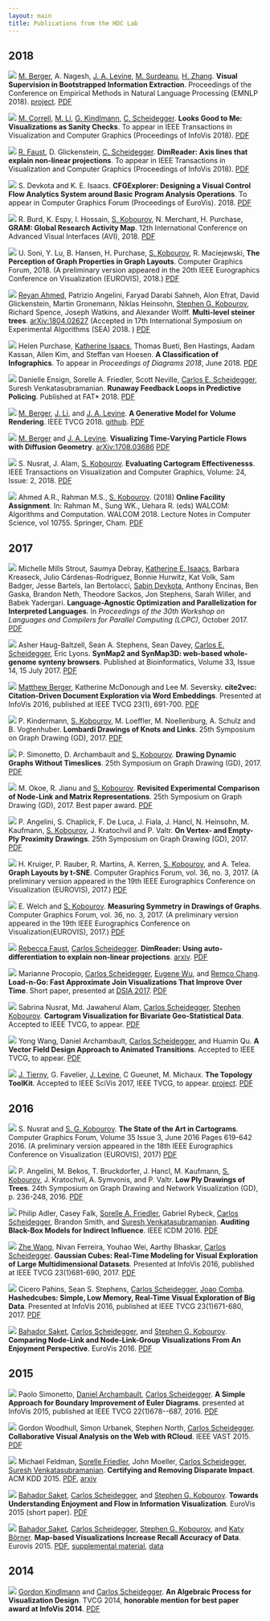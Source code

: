 ```yaml
---
layout: main
title: Publications from the HDC Lab
---
```


## 2018

[<img class="pubthumb" src="papers/thumbs/emnlp_2018_visualbootstrap.png">](papers/emnlp_2018_visualbootstrap.pdf)
[M. Berger](https://matthewberger.github.io/), A. Nagesh, [J. A. Levine](http://www.cs.arizona.edu/~josh), [M. Surdeanu](http://www.surdeanu.info/mihai/), [H. Zhang](https://www.math.arizona.edu/~hzhang/). **Visual Supervision in Bootstrapped Information Extraction**.  Proceedings of the Conference on Empirical Methods in Natural Language Processing (EMNLP 2018).  [project](https://matthewberger.github.io/supplemental/visboot.html).
[PDF](papers/emnlp_2018_visualbootstrap.pdf)

<div class="pubdiv"></div>

[<img class="pubthumb" src="papers/thumbs/infovis_2018_sanitycheck.png">](papers/infovis_2018_sanitycheck.pdf)
[M. Correll](https://research.tableau.com/user/michael-correll), [M. Li](http://hdc.cs.arizona.edu/~mwli/), [G. Kindlmann](http://people.cs.uchicago.edu/~glk/), [C. Scheidegger](https://cscheid.net). **Looks Good to Me: Visualizations as Sanity Checks**. To appear in IEEE Transactions in Visualization and Computer Graphics (Proceedings of InfoVis 2018). 
[PDF](papers/infovis_2018_dimreader.pdf)

<div class="pubdiv"></div>

[<img class="pubthumb" src="papers/thumbs/infovis_2018_dimreader.png">](papers/infovis_2018_dimreader.pdf)
[R. Faust](https://rjfaust.github.io), D. Glickenstein, [C. Scheidegger](https://cscheid.net). **DimReader: Axis lines that explain non-linear projections**. To appear in IEEE Transactions in Visualization and Computer Graphics (Proceedings of InfoVis 2018). 
[PDF](papers/infovis_2018_sanitycheck.pdf)

<div class="pubdiv"></div>

[<img class="pubthumb" src="papers/thumbs/cfg_2018_explorer_preprint.png">](papers/cfg_2018_explorer_preprint.pdf)
S. Devkota and K. E. Isaacs. **CFGExplorer: Designing a Visual Control Flow Analytics System around Basic Program Analysis Operations**. To appear in Computer Graphics Forum (Proceedings of EuroVis). 2018.
[PDF](papers/cfg_2018_explorer_preprint.pdf)

<div class="pubdiv"></div>

[<img class="pubthumb" src="papers/thumbs/avi_gram_2018.png">](papers/avi_gram_2018.pdf)
R. Burd, K. Espy, I. Hossain, [S. Kobourov](http://www.cs.arizona.edu/~kobourov), N. Merchant, H. Purchase,
**GRAM: Global Research Activity Map**. 12th International Conference on
Advanced Visual Interfaces (AVI), 2018.
[PDF](papers/avi_gram_2018.pdf)

<div class="pubdiv"></div>

[<img class="pubthumb" src="papers/thumbs/eurovis_ASU_UA_graphs_2018.png">](papers/eurovis_ASU_UA_graphs_2018.pdf)
U. Soni, Y. Lu, B. Hansen, H. Purchase, [S. Kobourov](http://www.cs.arizona.edu/~kobourov), R. Maciejewski,
**The Perception of Graph Properties in Graph Layouts**. Computer
Graphics Forum, 2018. (A preliminary version appeared in the 20th IEEE
Eurographics Conference on Visualization (EUROVIS), 2018.)
[PDF](papers/eurovis_ASU_UA_graphs_2018.pdf)

<div class="pubdiv"></div>

[<img class="pubthumb" src="papers/thumbs/sea_steiner_trees_2018.png">](papers/sea_steiner_trees_2018.pdf)
[Reyan Ahmed](http://cgi.cs.arizona.edu/~abureyanahmed/profile.html), Patrizio Angelini, Faryad Darabi Sahneh, Alon Efrat, David Glickenstein, Martin Gronemann, Niklas Heinsohn, [Stephen G. Kobourov](http://www.cs.arizona.edu/~kobourov), Richard Spence, Joseph Watkins, and Alexander Wolff. **Multi-level steiner trees**. [arXiv:1804.02627](https://arxiv.org/abs/1804.02627) (Accepted in 17th International Symposium on Experimental Algorithms (SEA) 2018. )
[PDF](papers/sea_steiner_trees_2018.pdf)

<div class="pubdiv"></div>

[<img class="pubthumb" src="papers/thumbs/diagrams_infographics_2018.png">](papers/diagrams_infographics_2018.pdf)
Helen Purchase, [Katherine Isaacs](http://cgi.cs.arizona.edu/~kisaacs), Thomas Bueti, Ben Hastings, Aadam Kassan, Allen Kim, and Steffan van Hoesen. **A Classification of Infographics**. To appear in *Proceedings of Diagrams 2018*, June 2018.
[PDF](papers/diagrams_infographics_2018.pdf)

<div class="pubdiv"></div>

[<img class="pubthumb" src="papers/thumbs/fat_predpol_2018.png">](papers/fat_predpol_2018.pdf)
Danielle Ensign, Sorelle A. Friedler, Scott Neville, [Carlos E. Scheidegger](http://cscheid.net/), Suresh Venkatasubramanian. **Runaway Feedback Loops in Predictive Policing**. Published at FAT* 2018.
[PDF](papers/fat_predpol_2018.pdf)

<div class="pubdiv"></div>

[<img class="pubthumb" src="papers/thumbs/tvcg_generative_2018.png">](papers/tvcg_generative_2018.pdf)
[M. Berger](https://matthewberger.github.io/), [J. Li](https://jixianli.github.io/), and [J. A. Levine](http://www.cs.arizona.edu/~josh). **A Generative Model for Volume Rendering**. IEEE TVCG 2018. 
[github](https://github.com/matthewberger/tfgan).
[PDF](papers/tvcg_generative_2018.pdf)

<div class="pubdiv"></div>

[<img class="pubthumb" src="papers/thumbs/arx_diffusion_geom_2018.png">](papers/arx_diffusion_geom_2018.pdf)
[M. Berger](https://matthewberger.github.io/) and [J. A. Levine](http://www.cs.arizona.edu/~josh). **Visualizing Time-Varying Particle Flows with Diffusion Geometry**. [arXiv:1708.03686](https://arxiv.org/abs/1708.03686)
[PDF](papers/arx_diffusion_geom_2018.pdf)

<div class="pubdiv"></div>

[<img class="pubthumb" src="papers/thumbs/tvcg_eval_cartogram_2018.png">](papers/tvcg_eval_cartogram_2018.pdf)
S. Nusrat, J. Alam, [S. Kobourov](http://www.cs.arizona.edu/~kobourov). **Evaluating Cartogram Effectivenesss**. IEEE Transactions on Visualization and Computer Graphics, Volume: 24, Issue: 2, 2018. [PDF](papers/tvcg_eval_cartogram_2018.pdf)

<div class="pubdiv"></div>

[<img class="pubthumb" src="papers/thumbs/walcom_facility_2018.png">](papers/walcom_facility_2018.pdf)
Ahmed A.R., Rahman M.S., [S. Kobourov](http://www.cs.arizona.edu/~kobourov). (2018) **Online Facility Assignment**. In: Rahman M., Sung WK., Uehara R. (eds) WALCOM: Algorithms and Computation. WALCOM 2018. Lecture Notes in Computer Science, vol 10755. Springer, Cham.
[PDF](papers/walcom_facility_2018.pdf)

<div class="pubdiv"></div>


## 2017

[<img class="pubthumb" src="papers/thumbs/lcpc_sci-up-to-par_2017.png">](papers/lcpc_sci-up-to-par_2017.pdf)
Michelle Mills Strout, Saumya Debray, [Katherine E. Isaacs](http://cgi.cs.arizona.edu/~kisaacs), Barbara Kreaseck, Julio Cárdenas-Rodríguez, Bonnie Hurwitz, Kat Volk, Sam Badger, Jesse Bartels, Ian Bertolacci, [Sabin Devkota](https://devkotasabin.github.io/), Anthony Encinas, Ben Gaska, Brandon Neth, Theodore Sackos, Jon Stephens, Sarah Willer, and Babek Yadergari. **Language-Agnostic Optimization and Parallelization for Interpreted Languages**. In *Proceedings of the 30th Workshop on Languages and Compilers for Parallel Computing (LCPC)*, October 2017.
[PDF](papers/lcpc_sci-up-to-par_2017.pdf)

<div class="pubdiv"></div>

[<img class="pubthumb" src="papers/thumbs/bioinformatics_synmap2_2017.png">](papers/bioinformatics_synmap2_2017.pdf)
Asher Haug-Baltzell, Sean A. Stephens, Sean Davey, [Carlos E. Scheidegger](http://cscheid.net/), Eric Lyons. **SynMap2 and SynMap3D: web-based whole-genome synteny browsers**. Published at Bioinformatics, Volume 33, Issue 14, 15 July 2017.
[PDF](papers/bioinformatics_synmap2_2017.pdf)

<div class="pubdiv"></div>


[<img class="pubthumb" src="papers/thumbs/tvcg_cite2vec_2017.png">](papers/tvcg_cite2vec_2017.pdf)
[Matthew Berger](https://matthewberger.github.io/), Katherine McDonough and Lee M. Seversky. **cite2vec: Citation-Driven Document Exploration via Word Embeddings**. Presented at InfoVis 2016, published at IEEE TVCG 23(1), 691-700.
[PDF](papers/tvcg_cite2vec_2017.pdf)

<div class="pubdiv"></div>

[<img class="pubthumb" src="papers/thumbs/gd_lombardi_2017.png">](papers/gd_lombardi_2017.pdf)
P. Kindermann, [S. Kobourov](http://www.cs.arizona.edu/~kobourov), M. Loeffler, M. Noellenburg, A. Schulz and
B. Vogtenhuber. **Lombardi Drawings of Knots and Links**. 25th Symposium
on Graph Drawing (GD), 2017.
[PDF](papers/gd_lombardi_2017.pdf)

<div class="pubdiv"></div>


[<img class="pubthumb" src="papers/thumbs/gd_dynamic_2017.png">](papers/gd_dynamic_2017.pdf)
P. Simonetto, D. Archambault and [S. Kobourov](http://www.cs.arizona.edu/~kobourov). **Drawing Dynamic Graphs
Without Timeslices**. 25th Symposium on Graph Drawing (GD), 2017.
[PDF](papers/gd_dynamic_2017.pdf)

<div class="pubdiv"></div>

[<img class="pubthumb" src="papers/thumbs/gd_compare_2017.png">](papers/gd_compare_2017.pdf)
M. Okoe, R. Jianu and [S. Kobourov](http://www.cs.arizona.edu/~kobourov). **Revisited Experimental Comparison
of Node-Link and Matrix Representations**. 25th Symposium on Graph
Drawing (GD), 2017. Best paper award.
[PDF](papers/gd_compare_2017.pdf)

<div class="pubdiv"></div>

[<img class="pubthumb" src="papers/thumbs/gd_plyproximity_2017.png">](papers/gd_plyproximity_2017.pdf)
P. Angelini, S. Chaplick, F. De Luca, J. Fiala, J. Hancl, N. Heinsohn,
M. Kaufmann, [S. Kobourov](http://www.cs.arizona.edu/~kobourov), J. Kratochvil and P. Valtr. **On Vertex- and
Empty-Ply Proximity Drawings**. 25th Symposium on Graph Drawing (GD),
2017. [PDF](papers/gd_plyproximity_2017.pdf)

<div class="pubdiv"></div>

[<img class="pubthumb" src="papers/thumbs/eurovis_tsne_2017.png">](papers/eurovis_tsne_2017.pdf)
H. Kruiger, P. Rauber, R. Martins, A. Kerren, [S. Kobourov](http://www.cs.arizona.edu/~kobourov), and A. Telea. **Graph Layouts by t-SNE**. Computer Graphics Forum, vol. 36, no. 3, 2017. (A preliminary version appeared in the 19th IEEE Eurographics Conference on Visualization (EUROVIS), 2017.) [PDF](papers/eurovis_tsne_2017.pdf)

<div class="pubdiv"></div>

[<img class="pubthumb" src="papers/thumbs/eurovis_symmetries_2017.png">](papers/eurovis_symmetries_2017.pdf)
E. Welch and [S. Kobourov](http://www.cs.arizona.edu/~kobourov). **Measuring Symmetry in Drawings of Graphs**. Computer Graphics Forum, vol. 36, no. 3, 2017. (A preliminary version appeared in the 19th IEEE Eurographics Conference on Visualization(EUROVIS), 2017.) [PDF](papers/eurovis_symmetries_2017.pdf)

<div class="pubdiv"></div>

[<img class="pubthumb" src="papers/thumbs/arxiv_2017_dimreader.png">](papers/arxiv_2017_dimreader.pdf)
[Rebecca Faust](https://rjfaust.github.io/),
[Carlos Scheidegger](https://cscheid.net). **DimReader: Using
auto-differentiation to explain non-linear
projections**. [arxiv](https://arxiv.org/abs/1710.00992). [PDF](papers/arxiv_2017_dimreader.pdf)

<div class="pubdiv"></div>

[<img class="pubthumb" src="papers/thumbs/dsia_2017_load-n-go.png">](papers/dsia_2017_load-n-go.pdf)
Marianne Procopio, [Carlos Scheidegger](https://cscheid.net),
[Eugene Wu](http://www.cs.columbia.edu/~ewu/), and
[Remco Chang](http://www.cs.tufts.edu/~remco/). **Load-n-Go: Fast
Approximate Join Visualizations That Improve Over Time**. Short paper,
presented at [DSIA 2017](http://www.interactive-analysis.org). [PDF](papers/dsia_2017_load-n-go.pdf)

<div class="pubdiv"></div>

[<img class="pubthumb" src="papers/thumbs/tvcg_2017_bivariate_cartograms.png">](papers/tvcg_2017_bivariate_cartograms.pdf)
Sabrina Nusrat, Md. Jawaherul Alam,
[Carlos Scheidegger](https://cscheid.net),
[Stephen Kobourov](https://www2.cs.arizona.edu/~kobourov/). **Cartogram
Visualization for Bivariate Geo-Statistical Data**. Accepted to IEEE TVCG, to appear. [PDF](papers/tvcg_2017_bivariate_cartograms.pdf)

<div class="pubdiv"></div>

[<img class="pubthumb" src="papers/thumbs/tvcg_2017_transition.png">](papers/tvcg_2017_transition.pdf)
Yong Wang, Daniel Archambault,
[Carlos Scheidegger](https://cscheid.net), and Huamin Qu. **A Vector
Field Design Approach to Animated Transitions**. Accepted to IEEE TVCG, to appear. [PDF](papers/tvcg_2017_transition.pdf)

<div class="pubdiv"></div>

[<img class="pubthumb" src="papers/thumbs/scivis_2017_ttk.png">](papers/scivis_2017_ttk.pdf) [J. Tierny](http://www-pequan.lip6.fr/~tierny/), G. Favelier, [J. Levine](http://www.cs.arizona.edu/~josh), C Gueunet, M. Michaux. **The Topology ToolKit**. Accepted to IEEE SciVis 2017, IEEE TVCG, to appear. [project](https://topology-tool-kit.github.io/). [PDF](papers/scivis_2017_ttk.pdf)

<div class="pubdiv"></div>

## 2016

[<img class="pubthumb" src="papers/thumbs/graphics_state_cartograms_2016.png">](papers/graphics_state_cartograms_2016.pdf)
S. Nusrat and [S. G. Kobourov](http://www.cs.arizona.edu/~kobourov). **The State of the Art in Cartograms**. Computer Graphics Forum, Volume 35 Issue 3, June 2016
Pages 619-642 2016. (A preliminary version appeared in the 18th IEEE
Eurographics Conference on Visualization (EUROVIS), 2017) [PDF](papers/graphics_state_cartograms_2016.pdf)

<div class="pubdiv"></div>

[<img class="pubthumb" src="papers/thumbs/gd_plytrees_2016.png">](papers/gd_plytrees_2016.pdf)
P. Angelini, M. Bekos, T. Bruckdorfer, J. Hancl, M. Kaufmann, [S.
Kobourov](http://www.cs.arizona.edu/~kobourov), J. Kratochvil, A. Symvonis, and P. Valtr. **Low Ply Drawings
of Trees**. 24th Symposium on Graph Drawing and Network Visualization
(GD), p. 236-248, 2016.
[PDF](papers/gd_plytrees_2016.pdf)

<div class="pubdiv"></div>

[<img class="pubthumb" src="papers/thumbs/icdm_2016_auditing.png">](papers/icdm_2016_auditing.pdf)
Philip Adler, Casey Falk,
[Sorelle A. Friedler](http://sorelle.friedler.net), Gabriel Rybeck,
[Carlos Scheidegger](https://cscheid.net), Brandon Smith, and
[Suresh Venkatasubramanian](http://www.cs.utah.edu/~suresh/). **Auditing
Black-Box Models for Indirect Influence**. IEEE ICDM 2016. [PDF](papers/icdm_2016_auditing.pdf)

<div class="pubdiv"></div>

[<img class="pubthumb" src="papers/thumbs/infovis_2016_gaussian.png">](papers/infovis_2016_gaussian.pdf)
[Zhe Wang](http://www.z-wang.com/), Nivan Ferreira, Youhao Wei, Aarthy
Bhaskar, [Carlos Scheidegger](http://cscheid.net). **Gaussian Cubes:
Real-Time Modeling for Visual Exploration of Large Multidimensional
Datasets**. Presented at InfoVis 2016, published at IEEE TVCG
23(1)681-690, 2017. [PDF](papers/infovis_2016_gaussian.pdf)

<div class="pubdiv"></div>

[<img class="pubthumb" src="papers/thumbs/infovis_2016_hashedcubes.png">](papers/infovis_2016_hashedcubes.pdf)
Cicero Pahins, Sean S. Stephens,
[Carlos Scheidegger](http://cscheid.net),
[Joao Comba](http://www.inf.ufrgs.br/~comba/). **Hashedcubes: Simple,
Low Memory, Real-Time Visual Exploration of Big Data**. Presented at
InfoVis 2016, published at IEEE TVCG 23(1)671-680,
2017. [PDF](papers/infovis_2016_hashedcubes.pdf)

<div class="pubdiv"></div>

[<img class="pubthumb" src="papers/thumbs/eurovis_2016_comparing.png">](papers/eurovis_2016_comparing.pdf) [Bahador Saket](http://bahadorsaket.com), [Carlos Scheidegger](http://cscheid.net), and [Stephen G. Kobourov](http://www.cs.arizona.edu/~kobourov). **Comparing Node-Link and Node-Link-Group Visualizations From An Enjoyment Perspective**. EuroVis 2016. [PDF](papers/eurovis_2016_comparing.pdf)

<div class="pubdiv"></div>



## 2015

[<img class="pubthumb" src="papers/thumbs/infovis_2015_euler.png">](papers/infovis_2015_euler.pdf) Paolo Simonetto, [Daniel Archambault](http://cs.swansea.ac.uk/~csdarchambault/), [Carlos Scheidegger](https://cscheid.net/). **A Simple
Approach for Boundary Improvement of Euler Diagrams**. presented at InfoVis 2015, published at IEEE TVCG 22(1)678--687, 2016. [PDF](papers/infovis_2015_euler.pdf)

<div class="pubdiv"></div>

[<img class="pubthumb" src="papers/thumbs/vast_2015_rcloud.png">](papers/vast_2015_rcloud.pdf) Gordon Woodhull, Simon Urbanek, Stephen North, [Carlos
Scheidegger](http://cscheid.net). **Collaborative Visual Analysis on the Web with
RCloud**. IEEE VAST 2015. [PDF](papers/vast_2015_rcloud.pdf)

<div class="pubdiv"></div>

[<img class="pubthumb" src="papers/thumbs/kdd_2015_bias.png">](papers/kdd_2015_bias.pdf) Michael Feldman, [Sorelle Friedler](http://sorelle.friedler.net/), John Moeller, [Carlos Scheidegger](http://cscheid.net),
[Suresh Venkatasubramanian](http://www.cs.utah.edu/~suresh/web/). **Certifying and Removing Disparate
Impact**. ACM KDD 2015. [PDF](papers/kdd_2015_bias.pdf), [arxiv](http://arxiv.org/abs/1412.3756)

<div class="pubdiv"></div>

[<img class="pubthumb" src="papers/thumbs/eurovis_2015_short_enjoyment.png">](http://cscheid.net/static/papers/eurovis_short_2015.pdf) [Bahador Saket](http://bahadorsaket.com), [Carlos Scheidegger](http://cscheid.net), and [Stephen G. Kobourov](http://www.cs.arizona.edu/~kobourov). **Towards
Understanding Enjoyment and Flow in Information Visualization**. EuroVis
2015 (short paper). [PDF](http://cscheid.net/static/papers/eurovis_short_2015.pdf)

<div class="pubdiv"></div>

[<img class="pubthumb" src="papers/thumbs/eurovis_2015_recall.png">](http://cscheid.net/static/papers/eurovis_long_2015.pdf) [Bahador Saket](http://bahadorsaket.com), [Carlos Scheidegger](http://cscheid.net), [Stephen G. Kobourov](http://www.cs.arizona.edu/~kobourov), and [Katy
Börner](http://ella.slis.indiana.edu/~katy/). **Map-based Visualizations Increase Recall Accuracy of
Data**. Eurovis
2015. [PDF](http://cscheid.net/static/papers/eurovis_long_2015.pdf),
[supplemental material](http://cscheid.net/static/papers/eurovis_long_2015_supplemental.pdf),
[data](http://cscheid.net/static/papers/eurovis_long_2015_supplemental.tar.gz)

<div class="pubdiv"></div>



## 2014

[<img class="pubthumb" src="papers/thumbs/infovis_2014_algebraic.png">](papers/infovis_2014_algebraic.pdf) [Gordon Kindlmann](http://www.cs.uchicago.edu/~glk) and
[Carlos Scheidegger](http://cscheid.net). **An Algebraic Process for
Visualization Design**. TVCG 2014, **honorable
mention for best paper award at InfoVis 2014**. [PDF](papers/infovis_2014_algebraic.pdf)

<div class="pubdiv"></div>

